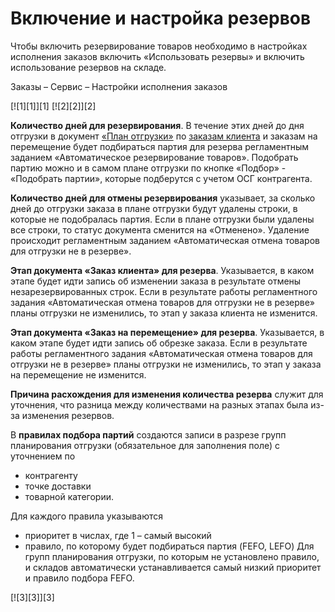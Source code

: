 # Включение и настройка резервов

Чтобы включить резервирование товаров необходимо в настройках исполнения заказов включить «Использовать резервы» и включить использование резервов на складе.

Заказы – Сервис – Настройки исполнения заказов

[![1][1]][1]
[![2][2]][2]

**Количество дней для резервирования**. В течение этих дней до дня отгрузки в документ [«План отгрузки»](../../FormationOfShipments/PlanningOfShipments/CreationOfPlansForShipment.md) по [заказам клиента](../../FormationOfOrders/CustomerOrder.md) и заказам на перемещение будет подбираться партия для резерва регламентным заданием «Автоматическое резервирование товаров». Подобрать партию можно и в самом плане отгрузки по кнопке «Подбор» - «Подобрать партии», которые подберутся с учетом ОСГ контрагента.

**Количество дней для отмены резервирования** указывает, за сколько дней до отгрузки заказа в плане отгрузки будут удалены строки, в которые не подобралась партия. Если в плане отгрузки были удалены все строки, то статус документа сменится на «Отменено». Удаление происходит регламентным заданием «Автоматическая отмена товаров для отгрузки не в резерве». 

**Этап документа «Заказ клиента» для резерва**. Указывается, в каком этапе будет идти запись об изменении заказа в результате отмены незарезервированных строк. Если в результате работы регламентного задания «Автоматическая отмена товаров для отгрузки не в резерве» планы отгрузки не изменились, то этап у заказа клиента не изменится.

**Этап документа «Заказ на перемещение» для резерва**. Указывается, в каком этапе будет идти запись об обрезке заказа. Если в результате работы регламентного задания «Автоматическая отмена товаров для отгрузки не в резерве» планы отгрузки не изменились, то этап у заказа на перемещение не изменится.

**Причина расхождения для изменения количества резерва** служит для уточнения, что разница между количествами на разных этапах была из-за изменения резервов. 

В **правилах подбора партий** создаются записи в разрезе групп планирования отгрузки (обязательное для заполнения поле) с уточнением по  
- контрагенту 
- точке доставки 
- товарной категории. 

Для каждого правила указываются  
- приоритет в числах, где 1 – самый высокий
- правило, по которому будет подбираться партия (FEFO, LEFO)
Для групп планирования отгрузки, по которым не установлено правило, и складов автоматически устанавливается самый низкий приоритет и правило подбора FEFO.

[![3][3]][3]